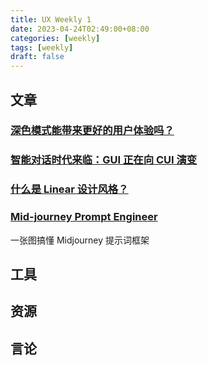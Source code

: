 ```yaml
---
title: UX Weekly 1
date: 2023-04-24T02:49:00+08:00
categories: [weekly]
tags: [weekly]
draft: false
---
```

## 文章

### [深色模式能带来更好的用户体验吗？](https://mp.weixin.qq.com/s/SICfHDKkpeTS8X5s4AUh5Q)

### [智能对话时代来临：GUI 正在向 CUI 演变](https://mp.weixin.qq.com/s/cLz6rcVlrwyys5yorItnTg)

### [什么是 Linear 设计风格？](https://sspai.com/post/79347)

### [Mid-journey Prompt Engineer](https://www.figma.com/community/file/1229275435001143699)

一张图搞懂 Midjourney 提示词框架

## 工具

## 资源

## 言论